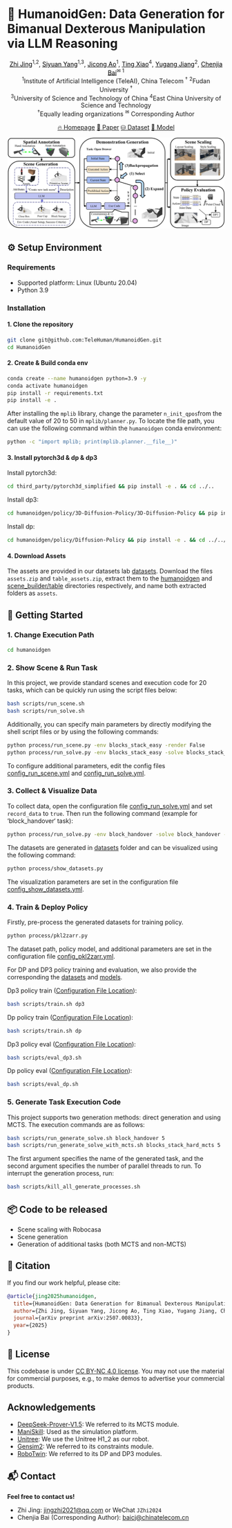 # 🤖 **HumanoidGen: Data Generation for Bimanual Dexterous Manipulation via LLM Reasoning**

<div align="center">
<p align="center">
<a href="https://github.com/jingzhi-git" target="_blank" style="color:black">Zhi Jing</a><sup>1,2</sup>,
<a href="#" target="_blank" style="color:black">Siyuan Yang</a><sup>1,3</sup>,
<a href="https://github.com/ProNeverFake" target="_blank" style="color:black">Jicong Ao</a><sup>1</sup>,
<a href="#" target="_blank" style="color:black">Ting Xiao</a><sup>4</sup>,
<a href="#" target="_blank" style="color:black">Yugang Jiang</a><sup>2</sup>,
<a href="https://baichenjia.github.io/" target="_blank" style="color:black">Chenjia Bai</a><sup>✉ 1</sup>
<br>
<sup>1</sup>Institute of Artificial Intelligence (TeleAI), China Telecom <sup>†</sup>
<sup>2</sup>Fudan University <sup>†</sup>
<br>
<sup>3</sup>University of Science and Technology of China
<sup>4</sup>East China University of Science and Technology
<br>
<sup>†</sup>Equally leading organizations
<sup>✉</sup> Corresponding Author

</p>

[🔥 Homepage](https://openhumanoidgen.github.io/)
[📄 Paper](https://arxiv.org/abs/2507.00833)
[⛁ Dataset](https://huggingface.co/datasets/TeleEmbodied/humanoidgen_dataset/tree/main/task_datasets)
[🤗 Model](https://huggingface.co/TeleEmbodied/humanoidgen_model/tree/main)

<img src="./web/main_pipline.png"/>

</div>

## ⚙️ **Setup Environment**

### **Requirements**

* Supported platform: Linux (Ubuntu 20.04)
* Python 3.9

### **Installation**

#### 1. **Clone the repository**

```sh
git clone git@github.com:TeleHuman/HumanoidGen.git
cd HumanoidGen
```

#### 2. **Create & Build conda env**

```sh
conda create --name humanoidgen python=3.9 -y
conda activate humanoidgen
pip install -r requirements.txt
pip install -e .
```

After installing the `mplib` library, change the parameter `n_init_qpos`from the default value of 20 to 50 in `mplib/planner.py`. To locate the file path, you can use the following command within the `humanoidgen` conda environment:

```sh
python -c "import mplib; print(mplib.planner.__file__)"
```

#### 3. **Install pytorch3d & dp & dp3**

Install pytorch3d:

```sh
cd third_party/pytorch3d_simplified && pip install -e . && cd ../..
```

Install dp3:

```sh
cd humanoidgen/policy/3D-Diffusion-Policy/3D-Diffusion-Policy && pip install -e . && cd ../../../..
```

Install dp:

```sh
cd humanoidgen/policy/Diffusion-Policy && pip install -e . && cd ../../..
```

#### 4. **Download Assets**

The assets are provided in our datasets lab [datasets](https://huggingface.co/datasets/TeleEmbodied/humanoidgen_dataset/tree/main/assets). Download the files `assets.zip` and `table_assets.zip`, extract them to the [humanoidgen](./) and [scene_builder/table](./scene_builder/table) directories respectively, and name both extracted folders as `assets`.

## 🚀 **Getting Started**

### 1. **Change Execution Path**

```sh
cd humanoidgen
```

### 2. **Show Scene & Run Task**

In this project, we provide standard scenes and execution code for 20 tasks, which can be quickly run using the script files below:

```sh
bash scripts/run_scene.sh
bash scripts/run_solve.sh
```

Additionally, you can specify main parameters by directly modifying the shell script files or by using the following commands:

```sh
python process/run_scene.py -env blocks_stack_easy -render False
python process/run_solve.py -env blocks_stack_easy -solve blocks_stack_easy -render False
```

To configure additional parameters, edit the config files [config_run_scene.yml](./config/config_run_scene.yml) and [config_run_solve.yml](humanoidgen/config/config_run_solve.yml).

### 3. **Collect & Visualize Data**

To collect data, open the configuration file [config_run_solve.yml](./humanoidgen/config/config_run_solve.yml) and set `record_data` to `true`. Then run the following command (example for ‘block_handover‘ task):

```sh
python process/run_solve.py -env block_handover -solve block_handover -render False
```

The datasets are generated in [datasets](./humanoidgen/datasets) folder and can be visualized using the following command:

```sh
python process/show_datasets.py
```

The visualization parameters are set in the configuration file [config\_show\_datasets.yml](./humanoidgen/config/config_show_datasets.yml).

### 4. **Train & Deploy Policy**

Firstly, pre-process the generated datasets for training policy.

```sh
python process/pkl2zarr.py
```

The dataset path, policy model, and additional parameters are set in the configuration file [config_pkl2zarr.yml](./config/config_pkl2zarr.yml).

For DP and DP3 policy training and evaluation, we also provide the corresponding the [datasets](https://huggingface.co/datasets/TeleEmbodied/humanoidgen_dataset/tree/main/task_datasets) and [models](https://huggingface.co/TeleEmbodied/humanoidgen_model/tree/main).

Dp3 policy train ([Configuration File Location](./policy/3D-Diffusion-Policy/3D-Diffusion-Policy/diffusion_policy_3d/config)):

```sh
bash scripts/train.sh dp3
```

Dp policy train ([Configuration File Location](./policy/Diffusion-Policy/diffusion_policy/config)):

```sh
bash scripts/train.sh dp
```

Dp3 policy eval ([Configuration File Location](./config/config_eval_dp3.yml)):

```sh
bash scripts/eval_dp3.sh
```

Dp policy eval ([Configuration File Location](./config/config_eval_dp.yml)):

```sh
bash scripts/eval_dp.sh
```

### 5. **Generate Task Execution Code**

This project supports two generation methods: direct generation and using MCTS. The execution commands are as follows:

```sh
bash scripts/run_generate_solve.sh block_handover 5
bash scripts/run_generate_solve_with_mcts.sh blocks_stack_hard_mcts 5
```

The first argument specifies the name of the generated task, and the second argument specifies the number of parallel threads to run. To interrupt the generation process, run:

```sh
bash scripts/kill_all_generate_processes.sh
```

## 📦 **Code to be released**

- Scene scaling with Robocasa
- Scene generation
- Generation of additional tasks (both MCTS and non-MCTS)

## 🔖 **Citation**

If you find our work helpful, please cite:

```bibtex
@article{jing2025humanoidgen,
  title={HumanoidGen: Data Generation for Bimanual Dexterous Manipulation via LLM Reasoning},
  author={Zhi Jing, Siyuan Yang, Jicong Ao, Ting Xiao, Yugang Jiang, Chenjia Bai},
  journal={arXiv preprint arXiv:2507.00833},
  year={2025}
}
```

## 📄 **License**

This codebase is under [CC BY-NC 4.0 license](https://creativecommons.org/licenses/by-nc/4.0/deed.en). You may not use the material for commercial purposes, e.g., to make demos to advertise your commercial products.

## Acknowledgements

* [DeepSeek-Prover-V1.5](vscode-file://vscode-app/usr/share/code/resources/app/out/vs/code/electron-sandbox/workbench/workbench.html): We referred to its MCTS module.
* [ManiSkill](vscode-file://vscode-app/usr/share/code/resources/app/out/vs/code/electron-sandbox/workbench/workbench.html): Used as the simulation platform.
* [Unitree](vscode-file://vscode-app/usr/share/code/resources/app/out/vs/code/electron-sandbox/workbench/workbench.html): We use the Unitree H1\_2 as our robot.
* [Gensim2](vscode-file://vscode-app/usr/share/code/resources/app/out/vs/code/electron-sandbox/workbench/workbench.html): We referred to its constraints module.
* [RoboTwin](vscode-file://vscode-app/usr/share/code/resources/app/out/vs/code/electron-sandbox/workbench/workbench.html): We referred to its DP and DP3 modules.

## 📬 **Contact**

**Feel free to contact us!**

- Zhi Jing: [jingzhi2021@qq.com](mailto:jingzhi2021@qq.com) or WeChat `JZhi2024`
- Chenjia Bai (Corresponding Author): [baicj@chinatelecom.cn](mailto:baicj@chinatelecom.cn)

